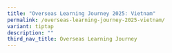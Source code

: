 ```yaml
---
title: "Overseas Learning Journey 2025: Vietnam"
permalink: /overseas-learning-journey-2025-vietnam/
variant: tiptap
description: ""
third_nav_title: Overseas Learning Journey
---
```

